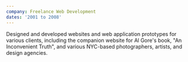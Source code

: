 ```yaml
---
company: Freelance Web Development
dates: '2001 to 2008'
---
```


Designed and developed websites and web application prototypes for various clients, including the companion website for Al Gore's book, "An Inconvenient Truth", and various NYC-based photographers, artists, and design agencies.
